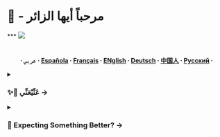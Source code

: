 <!-- Copyright by Subodh (hidden-user-sk) 2025 - Present. All Rights Reserved. -->

<!-- This Readme Was Specially Handcrafted by @hidden-user-sk (https://github.com/hidden-user-sk) -->

<!-- This Readme is translated regularly in 7 Major Languages of the world. -->

<h1>👋 - مرحباً أيها الزائر</h1>
***
<img src="https://readme-typing-svg.demolab.com?font=Fira+Code&size=50&duration=1500&pause=2000&color=20F77B&width=850&height=100&lines=ألق+نظرة+حولك;كل+شيء+عديم+الفائدة;شكرا+لكونك+هنا.">

<p align="center" style="margin-top: 20px">
  <p align="center">
  <br>
    <strong> 
    ·
    <a><code>عربي</code></a>
    ·
    <a href="README.es.md">Española</a>
    ·
    <a href="README.fr.md">Français</a>
    ·
    <a href="README.md">ENglish</a>
    ·
    <a href="README.de.md">Deutsch</a>
    ·
    <a href="README.zh-CN.md">中国人</a>
    ·
    <a href="README.ru.md">Русский</a>
    ·
    </strong>
  </p>
</p>

<!--
[![SVG](https://readme-typing-svg.demolab.com?font=Fira+Code&size=50&duration=1500&pause=1000&color=20F77B&width=850&height=100&lines=Fine+,+Have+A+Look+Around;You'll+Find+Some+Cool+Stuff;Thank+you+for+being+here.)](https://git.io/typing-svg) -->

<details>
  <summary><h3>✨ ْعَنِّيْعَنِّي &rarr;</h3></summary>
   
## 💫  ْعَنِّيْعَنِّي:
🔭 الكمال ليس هو الهدف.<Br>
👋 مرحبًا، أنا سوبود<Br>
👀 أحب كتابة كود الكمبيوتر.<Br>
🌱 أتعلم حاليًا لغة بايثون<Br>
💞️ أتطلع للتعاون في جيثب<Br>
📫 كيف تصل إلي - Br>nullptr>  
⚡ حقيقة ممتعة: لا أعرف لغة <br>
❝كلمة المرور لضوابط الكمبيوتر للصواريخ ذات الرؤوس النووية للولايات المتحدة كانت 00000000 لمدة ثماني سنوات.❞<br>
<!--STARTS_HERE_QUOTE_README-->

<i>❝ "البرنامج يشبه الانتروبيا: من الصعب فهمه ، ولا يزن شيئًا ، ويطيع القانون الثاني للديناميكا الحرارية ؛ على سبيل المثال ، يزداد دائمًا. " - نورمان أوغسطين ❞</i>

<!--ENDS_HERE_QUOTE_README-->

* * *

<h3 align="left" title=".. وأنا سعيد لرؤيتك هنا:)">🧑‍💻اللغات والأدوات:</h3>
    <p align="left">
        <a href="https://www.python.org" target="_blank" rel="noreferrer">
            <img src="https://cdn.jsdelivr.net/gh/offensive-vk/Icons@master/python/python-original.svg" alt="python" width="40" height="40" /> </a>
        <a href="https://github.com/" target="_blank" rel="noreferrer">
            <img src="https://cdn.jsdelivr.net/gh/offensive-vk/Icons@master/github/github-original.svg" height="40" width="40" alt="github"/> </a>
   </p>
</details>

<!-- Showing Stuff, that i dont care about lol. have fun -->

<details>
  <summary><h3>🚀 Expecting Something Better? &rarr;</h3></summary>
    <img src="./assets/shocked.gif" alt="aint no way" height=auto width=auto />

<!-- Outer switch START -->

<details>
  <summary><h4>💻 Click here to See Cool Stuff ⬇️</h4></summary>
    <a href="https://github.com/offensive-vk">
       <picture>
        <source media="(prefers-color-scheme: dark)" srcset="https://ssr-contributions-svg.vercel.app/_/offensive-vk?chart=3dbar&gap=0.6&scale=2&flatten=2&animation=wave&animation_duration=4&animation_delay=0.06&animation_amplitude=24&animation_frequency=0.1&animation_wave_center=0_3&format=svg&weeks=34&theme=native&dark=true">
        <source media="(prefers-color-scheme: light)" srcset="https://ssr-contributions-svg.vercel.app/_/offensive-vk?chart=3dbar&gap=0.6&scale=2&flatten=2&animation=wave&animation_duration=4&animation_delay=0.06&animation_amplitude=24&animation_frequency=0.1&animation_wave_center=0_3&format=svg&weeks=34&theme=native">
        <img alt="" src="[https://ssr-contributions-svg.vercel.app/_/offensive-vk?chart=3dbar&flatten=1&weeks=40&animation=wave&format=svg&gap=0.6&animation_frequency=0.2&animation_amplitude=20&theme=pink](https://ssr-contributions-svg.vercel.app/_/offensive-vk?chart=3dbar&gap=0.6&scale=2&flatten=2&animation=wave&animation_duration=4&animation_delay=0.06&animation_amplitude=24&animation_frequency=0.1&animation_wave_center=0_3&format=svg&weeks=34&theme=native)">
      </picture>
    </a>
</details>

<details>
  <summary><h4>⭐ Achievements & Awards ✅ </h4></summary>
    <img src="./assets/achievements.svg" alt="..." height=auto width=auto />
</details>

<details>
  <summary><h4>💻 Top Languages ✅</h4></summary>
    <img src="./assets/languages.svg" alt="..." height=auto width=auto />
</details>

<details>
  <summary><h4>⚡ Recent Activity ✅</h4></summary>
    <p align="left">
        <a href="https://github.com/offensive-vk/">
            <img align='right' width=300 height=300 src="https://github-contribution-stats.vercel.app/api/?username=offensive-vk" alt='stats'>
        </a>
    </p>
<p align="left">

<!--START_SECTION:activity-->

1.  🎉 اندمج العلاقات العامة[#2](https://github.com/offensive-vk/ReactQuizApp/pull/2)في[الهجوم-VK/ReactQuizapp](https://github.com/offensive-vk/ReactQuizApp)
2.  💪 فتح العلاقات العامة[#3](https://github.com/offensive-vk/ReactQuizApp/pull/3)في[الهجوم-VK/ReactQuizapp](https://github.com/offensive-vk/ReactQuizApp)
3.  💪 فتح العلاقات العامة[#2](https://github.com/offensive-vk/ReactQuizApp/pull/2)في[الهجوم-VK/ReactQuizapp](https://github.com/offensive-vk/ReactQuizApp)
4.  🎉 اندمج العلاقات العامة[#28136](https://github.com/offensive-vk/offensive-vk/pull/28136)في[هجوم VK/هجوم VK](https://github.com/offensive-vk/offensive-vk)
5.  🎉 اندمج العلاقات العامة[#9](https://github.com/offensive-vk/auto-repo-sync/pull/9)في[هجومي VK/Auto-Repo-Sync](https://github.com/offensive-vk/auto-repo-sync)
6.  💪 فتح العلاقات العامة[#9](https://github.com/offensive-vk/auto-repo-sync/pull/9)في[هجومي VK/Auto-Repo-Sync](https://github.com/offensive-vk/auto-repo-sync)
7.  🚀 الإصدار المنشور[V7-beta](https://github.com/offensive-vk/auto-user-activity/releases/tag/v7-beta)في[الهجوم-VK/نشاط المستخدم التلقائي](https://github.com/offensive-vk/auto-user-activity)
8.  🎉 اندمج العلاقات العامة[#9](https://github.com/offensive-vk/auto-user-activity/pull/9)في[الهجوم-VK/نشاط المستخدم التلقائي](https://github.com/offensive-vk/auto-user-activity)
9.  💪 فتح العلاقات العامة[#9](https://github.com/offensive-vk/auto-user-activity/pull/9)في[الهجوم-VK/نشاط المستخدم التلقائي](https://github.com/offensive-vk/auto-user-activity)
10. 💪 فتح العلاقات العامة[#8104](https://github.com/kamranahmedse/developer-roadmap/pull/8104)في[kamranahmedse/المطور roadmap](https://github.com/kamranahmedse/developer-roadmap)
11. 💪 فتح العلاقات العامة[#8098](https://github.com/kamranahmedse/developer-roadmap/pull/8098)في[kamranahmedse/المطور roadmap](https://github.com/kamranahmedse/developer-roadmap)
12. 🎉 اندمج العلاقات العامة[#6](https://github.com/offensive-vk/auto-translate/pull/6)في[الهجوم-VK/ترانسليت التلقائي](https://github.com/offensive-vk/auto-translate)
13. 💪 فتح العلاقات العامة[#6](https://github.com/offensive-vk/auto-translate/pull/6)في[الهجوم-VK/ترانسليت التلقائي](https://github.com/offensive-vk/auto-translate)
14. 🎉 اندمج العلاقات العامة[#304](https://github.com/offensive-vk/UntilEverything/pull/304)في[هجوم فلك/حراب](https://github.com/offensive-vk/UntilEverything)
15. 🎉 اندمج العلاقات العامة[#28129](https://github.com/offensive-vk/offensive-vk/pull/28129)في[هجوم VK/هجوم VK](https://github.com/offensive-vk/offensive-vk)
    <!--END_SECTION:activity-->

</p>

* * *

➡ ماذا؟ تريد المزيد من النشاط؟**[انقر هنا](./RECENT.md)**

</details>

<details>
    <summary><h4>📊 Github Metrics ✅</h4></summary>
    <picture>
        <source media="(prefers-color-scheme: dark)" srcset="./profile-3d-contrib/profile-night-green.svg" width=600 height=400 alt='metrics' />
        <source media="(prefers-color-scheme: light)" srcset="./profile-3d-contrib/profile-green.svg" width=600 height=400 alt='metrics' />
        <img src="./profile-3d-contrib/profile-season.svg" width=600 height=400 alt='metrics' />
    </picture>
    <img align="center" width="auto" height="auto" src="./assets/tickets.svg" alt='metrics' />
</details>

<!--
![](https://github-readme-streak-stats.herokuapp.com/?user=offensive-vk&theme=shades-of-purple&hide_border=true)
![](https://github-readme-stats.vercel.app/api/top-langs/?username=offensive-vk&theme=shades-of-purple&hide_border=true&include_all_commits=true&count_private=true&layout=compact)


<details>
  <summary><h4>👻 Quick Snapshot of Past ✅</h4></summary>
    <img src="./assets/all.svg" alt="..." height=auto width=auto />
</details>
-->

<details>
    <summary><h4>🐍 Do you like snakes? ✅</h4></summary>
    <div align="center">
      <picture>
        <source media="(prefers-color-scheme: dark)" srcset="https://github.com/offensive-vk/offensive-vk/blob/master/assets/github-snake-dark.svg" height=250 width=850 alt="snake" />
        <source media="(prefers-color-scheme: light)" srcset="https://github.com/offensive-vk/offensive-vk/blob/master/assets/github-snake-light.svg" height=250 width=850 alt="snake" />
        <img src="https://github.com/offensive-vk/offensive-vk/blob/master/assets/github-snake.gif" height=250 width=850 alt="snake" />
     </picture>
    </div>
</details>

<details>
    <summary><h4>🐹 CI and Workflow Status ✅</h4></summary>

[![⛅ Docker - Build Image](https://github.com/offensive-vk/offensive-vk/actions/workflows/docker-image.yml/badge.svg)](https://github.com/offensive-vk/offensive-vk/actions/workflows/docker-image.yml)[![🌨️ Docker & GHCR - Publish Image](https://github.com/offensive-vk/offensive-vk/actions/workflows/docker-publish.yml/badge.svg)](https://github.com/offensive-vk/offensive-vk/actions/workflows/docker-publish.yml)[![🤖 Automated Issue - Hamster 🐹](https://github.com/offensive-vk/offensive-vk/actions/workflows/auto-issue.yml/badge.svg)](https://github.com/offensive-vk/offensive-vk/actions/workflows/auto-issue.yml)[![🏷️ Automated Label - Hamster 🐹](https://github.com/offensive-vk/offensive-vk/actions/workflows/auto-label.yml/badge.svg)](https://github.com/offensive-vk/offensive-vk/actions/workflows/auto-label.yml)[![📊 Generates Metrics](https://github.com/offensive-vk/offensive-vk/actions/workflows/metrics.yml/badge.svg)](https://github.com/offensive-vk/offensive-vk/actions/workflows/metrics.yml)[![👻 Mark Stale Issues and PRs](https://github.com/offensive-vk/offensive-vk/actions/workflows/stale.yml/badge.svg)](https://github.com/offensive-vk/offensive-vk/actions/workflows/stale.yml)

**هل تريد رؤية كل شيء؟**[انقر هنا](https://github.com/offensive-vk/offensive-vk/actions)

**هل تريد رؤية ملف سير العمل؟**[انقر هنا](https://github.com/offensive-vk/offensive-vk/tree/master/WORKFLOWS.md)

**هل تريد رؤية احصائيات المستودع؟**[انقر هنا](https://github.com/offensive-vk/offensive-vk/tree/master/STATS.md)

</details>

* * *

<p align="center">
  <i>&copy; <a href="https://github.com/offensive-vk/">Vedansh </a> 2023 - Present</i><br>
  <i>Licensed under <a href="https://github.com/offensive-vk/offensive-vk/tree/master/LICENSE">GNU Affero General Public License</a></i><br>
  <a href="https://github.com/TheHamsterBot"><img src="https://i.ibb.co/4KtpYxb/octocat-clean-mini.png" /></a><br>
  <kbd>Thanks for visiting :)</kbd>
</p>
</details>

<!-- Outer switch end -->

<!-- Copyright by Vedansh (offensive-vk) 2020 - Present. All Rights Reserved. -->

<!-- This Readme Was Specially Handcrafted by @offensive-vk (https://github.com/offensive-vk) -->

<!-- Please reach out to me if you want to use this in your personal github profile and make sure to leave a star to help me maintain this Beautiful Profile Repository. -->
